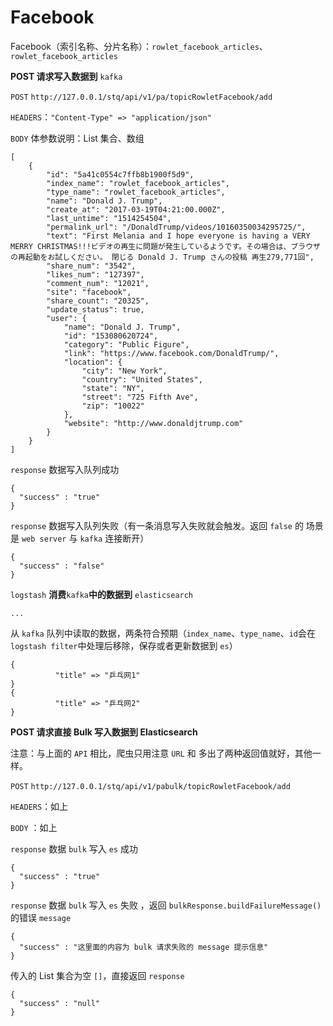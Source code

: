 # Facebook

Facebook（索引名称、分片名称）：`rowlet_facebook_articles`、`rowlet_facebook_articles`

**POST 请求写入数据到** `kafka`

`POST` `http://127.0.0.1/stq/api/v1/pa/topicRowletFacebook/add`

`HEADERS`：`"Content-Type" => "application/json"`

`BODY` 体参数说明：List 集合、数组

```text
[
    {
        "id": "5a41c0554c7ffb8b1900f5d9",
        "index_name": "rowlet_facebook_articles",
        "type_name": "rowlet_facebook_articles",
        "name": "Donald J. Trump",
        "create_at": "2017-03-19T04:21:00.000Z",
        "last_untime": "1514254504",
        "permalink_url": "/DonaldTrump/videos/10160350034295725/",
        "text": "First Melania and I hope everyone is having a VERY MERRY CHRISTMAS!!!ビデオの再生に問題が発生しているようです。その場合は、ブラウザの再起動をお試しください。 閉じる Donald J. Trump さんの投稿 再生279,771回",
        "share_num": "3542",
        "likes_num": "127397",
        "comment_num": "12021",
        "site": "facebook",
        "share_count": "20325",
        "update_status": true,
        "user": {
            "name": "Donald J. Trump",
            "id": "153080620724",
            "category": "Public Figure",
            "link": "https://www.facebook.com/DonaldTrump/",
            "location": {
                "city": "New York",
                "country": "United States",
                "state": "NY",
                "street": "725 Fifth Ave",
                "zip": "10022"
            },
            "website": "http://www.donaldjtrump.com"
        }
    }
]
```

`response` 数据写入队列成功

```text
{
  "success" : "true"
}
```

`response` 数据写入队列失败（有一条消息写入失败就会触发。返回 `false` 的 场景是 `web server` 与 `kafka` 连接断开）

```text
{
  "success" : "false"
}
```

`logstash` **消费**`kafka`**中的数据到** `elasticsearch`

```text
...
```

从 `kafka` 队列中读取的数据，两条符合预期（`index_name`、`type_name`、`id`会在`logstash filter`中处理后移除，保存或者更新数据到 `es`）

```text
{
          "title" => "乒乓网1"
}
{
          "title" => "乒乓网2"
}
```

**POST 请求直接 Bulk 写入数据到 Elasticsearch**

注意：与上面的 `API` 相比，爬虫只用注意 `URL` 和 多出了两种返回值就好，其他一样。

`POST` `http://127.0.0.1/stq/api/v1/pabulk/topicRowletFacebook/add`

`HEADERS`：如上

`BODY` ：如上

`response` 数据 `bulk` 写入 `es` 成功

```text
{
  "success" : "true"
}
```

`response` 数据 `bulk` 写入 `es` 失败 ，返回 `bulkResponse.buildFailureMessage()` 的错误 `message`

```text
{
  "success" : "这里面的内容为 bulk 请求失败的 message 提示信息"
}
```

传入的 List 集合为空 `[]`，直接返回 `response`

```text
{
  "success" : "null"
}
```

